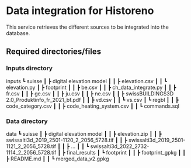 # Data integration for Historeno

This service retrieves the different sources to be integrated into the database.

## Required directories/files

### Inputs directory

inputs
 ┗ suisse
 ┃ ┣ digital elevation model
 ┃ ┃ ┣ elevation.csv
 ┃ ┃ ┗ elevation.py
 ┃ ┣ footprint
 ┃ ┃ ┣ be.csv
 ┃ ┃ ┣ ch_data_integrate.py
 ┃ ┃ ┣ fr.csv
 ┃ ┃ ┣ ge.csv
 ┃ ┃ ┣ ju.csv
 ┃ ┃ ┣ ne.csv
 ┃ ┃ ┣ swissBUILDINGS3D 2.0_Produktinfo_fr_2021_bf.pdf
 ┃ ┃ ┣ vd.csv
 ┃ ┃ ┗ vs.csv
 ┃ ┗ regbl
 ┃ ┃ ┣ code_category.csv
 ┃ ┃ ┣ code_heating_system.csv
 ┃ ┃ ┗ commands.sql

### Data directory

data
 ┗ suisse
 ┃ ┣ digital elevation model
 ┃ ┃ ┣ elevation.zip
 ┃ ┃ ┣ swissalti3d_2019_2501-1120_2_2056_5728.tif
 ┃ ┃ ┣ swissalti3d_2019_2501-1121_2_2056_5728.tif
 ┃ ┃ ┣ ...
 ┃ ┃ ┗ swissalti3d_2022_2732-1114_2_2056_5728.tif
 ┃ ┣ final_results
 ┃ ┗ footprint
 ┃ ┃ ┣ footprint_gpkg
 ┃ ┃ ┣ README.md
 ┃ ┃ ┗ merged_data_v2.gpkg